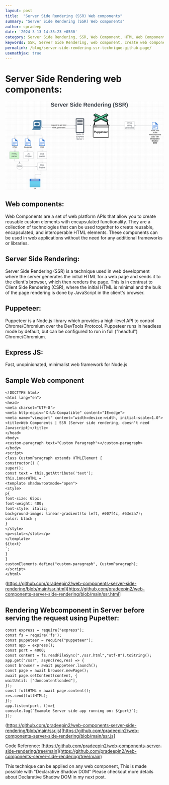 ```yaml
---
layout: post
title:  "Server Side Rendering (SSR) Web components"
summary: "Server Side Rendering (SSR) Web components"
author: spradeep
date: '2024-3-13 14:35:23 +0530'
category: Server Side Rendering, SSR, Web Component, HTML Web Component, Javascript Web Component
keywords: SSR, Server Side Rendering, web component, create web component, javascript, Web component 
permalink: /blog/server-side-rendering-ssr-technique-github-page/
usemathjax: true
---
```


# Server Side Rendering web components:

 <img src="/assets/img/posts/server-side-rendering-web-components.png" class="img-fluid">
 
## Web components:
 
Web Components are a set of web platform APIs that allow you to create reusable custom elements with encapsulated functionality. They are a collection of technologies that can be used together to create reusable, encapsulated, and interoperable HTML elements. These components can be used in web applications without the need for any additional frameworks or libraries.

## Server Side Rendering:
  
Server Side Rendering (SSR) is a technique used in web development where the server generates the initial HTML for a web page and sends it to the client's browser, which then renders the page. This is in contrast to Client Side Rendering (CSR), where the initial HTML is minimal and the bulk of the page rendering is done by JavaScript in the client's browser.

 
## Puppeteer:

Puppeteer is a Node.js library which provides a high-level API to control Chrome/Chromium over the DevTools Protocol. Puppeteer runs in headless mode by default, but can be configured to run in full ("headful") Chrome/Chromium.

  
## Express JS:
 
Fast, unopinionated, minimalist web framework for Node.js  
  

## Sample Web component

    <!DOCTYPE html>    
    <html lang="en">
    <head>
    <meta charset="UTF-8">
    <meta http-equiv="X-UA-Compatible" content="IE=edge">
    <meta name="viewport" content="width=device-width, initial-scale=1.0">
    <title>Web Components | SSR (Server side rendering, doesn't need Javascript)</title>
    </head>
    <body>
    <custom-paragraph text="Custom Paragraph"></custom-paragraph>
    </body>
    <script>
    class CustomParagraph extends HTMLElement {
    constructor() {
    super();
    const text = this.getAttribute('text');
    this.innerHTML = `
    <template shadowrootmode="open">
    <style>
    p{
    font-size: 65px;
    font-weight: 400;
    font-style: italic;
    background-image: linear-gradient(to left, #007f4c, #53e3a7);
    color: black ;
    }
    </style>
    <p><slot></slot></p>
    </template>
    ${text}
    `;
    }
    }
    customElements.define("custom-paragraph", CustomParagraph);
    </script>
    </html>
(https://github.com/pradeepin2/web-components-server-side-rendering/blob/main/ssr.html)[https://github.com/pradeepin2/web-components-server-side-rendering/blob/main/ssr.html]
  
  
  

## Rendering Webcomponent in Server before serving the request using Pupetter:

  

    const express = require("express");
    const fs = require('fs');
    const puppeteer = require("puppeteer");
    const app = express();
    const port = 4000;
    const content = fs.readFileSync("./ssr.html","utf-8").toString();
    app.get("/ssr", async(req,res) => {
    const browser = await puppeteer.launch();
    const page = await browser.newPage();
    await page.setContent(content, {
    waitUntil: ["domcontentloaded"],
    });
    const fullHTML = await page.content();
    res.send(fullHTML);
    });
    app.listen(port, ()=>{
    console.log(`Example Server side app running on: ${port}`);
    });
(https://github.com/pradeepin2/web-components-server-side-rendering/blob/main/ssr.js)[https://github.com/pradeepin2/web-components-server-side-rendering/blob/main/ssr.js]


Code Reference:
[https://github.com/pradeepin2/web-components-server-side-rendering/tree/main](https://github.com/pradeepin2/web-components-server-side-rendering/tree/main)

  
  
This technique can be applied on any web component, This is made possible with "Declarative Shadow DOM" Please checkout more details about Declarative Shadow DOM in my next post.
